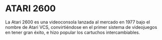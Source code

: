 # ATARI 2600

La Atari 2600 es una videoconsola lanzada al mercado en 1977 bajo el nombre de Atari VCS, convirtiéndose en el primer sistema de videojuegos en tener gran éxito, e hizo popular los cartuchos intercambiables.